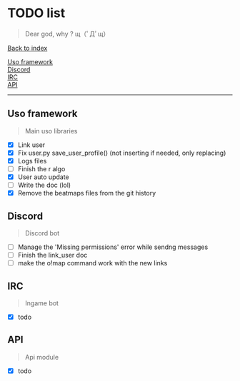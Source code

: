 
# TODO list

> Dear god, why ? щ（ﾟДﾟщ）

[Back to index](index.md)

[Uso framework](#uso-framework)  
[Discord](#discord)  
[IRC](#irc)  
[API](#api)  

-----------

## Uso framework ##

> Main uso libraries

- [x] Link user
- [x] Fix user.py save_user_profile() (not inserting if needed, only replacing)
- [x] Logs files
- [ ] Finish the r algo
- [x] User auto update
- [ ] Write the doc (lol)
- [x] Remove the beatmaps files from the git history

## Discord ##

> Discord bot

- [ ] Manage the 'Missing permissions' error while sendng messages
- [ ] Finish the link_user doc
- [ ] make the o!map command work with the new links

## IRC ##

> Ingame bot

- [x] todo

## API ##

> Api module

- [x] todo
